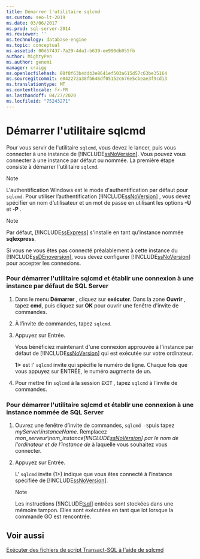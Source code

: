 ```yaml
---
title: Démarrer l'utilitaire sqlcmd
ms.custom: seo-lt-2019
ms.date: 03/06/2017
ms.prod: sql-server-2014
ms.reviewer: ''
ms.technology: database-engine
ms.topic: conceptual
ms.assetid: 00d57437-7a29-4da1-b639-ee990db055fb
author: MightyPen
ms.author: genemi
manager: craigg
ms.openlocfilehash: 80f8f63b4ddb3e8641ef503a615d57c63be35164
ms.sourcegitcommit: e042272a38fb646df05152c676e5cbeae3f9cd13
ms.translationtype: MT
ms.contentlocale: fr-FR
ms.lasthandoff: 04/27/2020
ms.locfileid: "75243271"
---
```

# <a name="start-the-sqlcmd-utility"></a>Démarrer l'utilitaire sqlcmd
  Pour vous servir de l'utilitaire `sqlcmd`, vous devez le lancer, puis vous connecter à une instance de [!INCLUDE[ssNoVersion](../../includes/ssnoversion-md.md)]. Vous pouvez vous connecter à une instance par défaut ou nommée. La première étape consiste à démarrer l'utilitaire `sqlcmd`.  
  
> [!NOTE]  
>  L'authentification Windows est le mode d'authentification par défaut pour `sqlcmd`. Pour utiliser l’authentification [!INCLUDE[ssNoVersion](../../includes/ssnoversion-md.md)] , vous devez spécifier un nom d’utilisateur et un mot de passe en utilisant les options **-U** et **-P** .  
  
> [!NOTE]  
>   Par défaut, [!INCLUDE[ssExpress](../../includes/ssexpress-md.md)] s'installe en tant qu'instance nommée **sqlexpress**.  
  
 Si vous ne vous êtes pas connecté préalablement à cette instance du [!INCLUDE[ssDEnoversion](../../includes/ssdenoversion-md.md)], vous devez configurer [!INCLUDE[ssNoVersion](../../includes/ssnoversion-md.md)] pour accepter les connexions.  
  
### <a name="to-start-the-sqlcmd-utility-and-connect-to-a-default-instance-of-sql-server"></a>Pour démarrer l'utilitaire sqlcmd et établir une connexion à une instance par défaut de SQL Server  
  
1.  Dans le menu **Démarrer** , cliquez sur **exécuter**. Dans la zone **Ouvrir** , tapez **cmd**, puis cliquez sur **OK** pour ouvrir une fenêtre d'invite de commandes.  
  
2.  À l’invite de commandes, tapez `sqlcmd`.  
  
3.  Appuyez sur Entrée.  
  
     Vous bénéficiez maintenant d'une connexion approuvée à l'instance par défaut de [!INCLUDE[ssNoVersion](../../includes/ssnoversion-md.md)] qui est exécutée sur votre ordinateur.  
  
     **1>** est l' `sqlcmd` invite qui spécifie le numéro de ligne. Chaque fois que vous appuyez sur ENTRÉE, le numéro augmente de un.  
  
4.  Pour mettre fin `sqlcmd` à la session `EXIT` , tapez `sqlcmd` à l’invite de commandes.  
  
### <a name="to-start-the-sqlcmd-utility-and-connect-to-a-named-instance-of-sql-server"></a>Pour démarrer l'utilitaire sqlcmd et établir une connexion à une instance nommée de SQL Server  
  
1.  Ouvrez une fenêtre d’invite de commandes, `sqlcmd -S`puis tapez *myServer\instanceName*. Remplacez *mon_serveur\nom_instance[!INCLUDE[ssNoVersion](../../includes/ssnoversion-md.md)] par le nom de l’ordinateur et de l’instance de* à laquelle vous souhaitez vous connecter.  
  
2.  Appuyez sur Entrée.  
  
     L' `sqlcmd` invite (1>) indique que vous êtes connecté à l’instance spécifiée de [!INCLUDE[ssNoVersion](../../includes/ssnoversion-md.md)].  
  
    > [!NOTE]  
    >  Les instructions [!INCLUDE[tsql](../../includes/tsql-md.md)] entrées sont stockées dans une mémoire tampon. Elles sont exécutées en tant que lot lorsque la commande GO est rencontrée.  
  
## <a name="see-also"></a>Voir aussi  
 [Exécuter des fichiers de script Transact-SQL à l'aide de sqlcmd](sqlcmd-run-transact-sql-script-files.md)  
  
  
